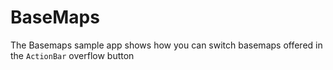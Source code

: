 # BaseMaps
The Basemaps sample app shows how you can switch basemaps offered in the ```ActionBar``` overflow button
